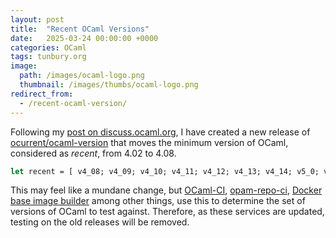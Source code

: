 ```yaml
---
layout: post
title:  "Recent OCaml Versions"
date:   2025-03-24 00:00:00 +0000
categories: OCaml
tags: tunbury.org
image:
  path: /images/ocaml-logo.png
  thumbnail: /images/thumbs/ocaml-logo.png
redirect_from:
  - /recent-ocaml-version/
---
```


Following my [post on discuss.ocaml.org](https://discuss.ocaml.org/t/docker-base-images-and-ocaml-ci-support-for-ocaml-4-08/16229), I have created a new release of [ocurrent/ocaml-version](https://github.com/ocurrent/ocaml-version) that moves the minimum version of OCaml, considered as _recent_, from 4.02 to 4.08.

```ocaml
let recent = [ v4_08; v4_09; v4_10; v4_11; v4_12; v4_13; v4_14; v5_0; v5_1; v5_2; v5_3 ]
```

This may feel like a mundane change, but [OCaml-CI](https://github.com/ocurrent/ocaml-ci), [opam-repo-ci](https://github.com/ocurrent/opam-repo-ci), [Docker base image builder](https://github.com/ocurrent/docker-base-images) among other things, use this to determine the set of versions of OCaml to test against. Therefore, as these services are updated, testing on the old releases will be removed.
